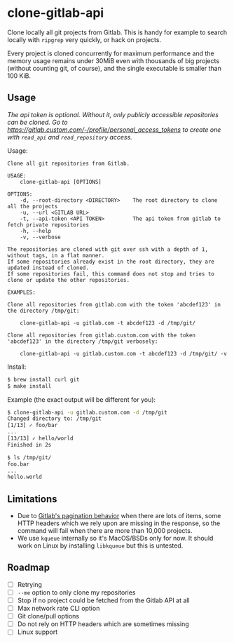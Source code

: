 # clone-gitlab-api

Clone locally all git projects from Gitlab. This is handy for example to search locally with `ripgrep` very quickly, or hack on projects.

Every project is cloned concurrently for maximum performance and the memory usage remains under 30MiB even with thousands of big projects (without counting git, of course), and the single executable is smaller than 100 KiB.

## Usage

*The api token is optional. Without it, only publicly accessible repositories can be cloned. Go to https://gitlab.custom.com/-/profile/personal_access_tokens to create one with `read_api` and `read_repository` access.*

Usage:

```
Clone all git repositories from Gitlab.

USAGE:
	clone-gitlab-api [OPTIONS]

OPTIONS:
	-d, --root-directory <DIRECTORY>    The root directory to clone all the projects
	-u, --url <GITLAB URL>
	-t, --api-token <API TOKEN>         The api token from gitlab to fetch private repositories
	-h, --help
	-v, --verbose

The repositories are cloned with git over ssh with a depth of 1, without tags, in a flat manner.
If some repositories already exist in the root directory, they are updated instead of cloned.
If some repositories fail, this command does not stop and tries to clone or update the other repositories.

EXAMPLES:

Clone all repositories from gitlab.com with the token 'abcdef123' in the directory /tmp/git:

	clone-gitlab-api -u gitlab.com -t abcdef123 -d /tmp/git/

Clone all repositories from gitlab.custom.com with the token 'abcdef123' in the directory /tmp/git verbosely:

	clone-gitlab-api -u gitlab.custom.com -t abcdef123 -d /tmp/git/ -v

```

Install:

```sh
$ brew install curl git
$ make install
```

Example (the exact output will be different for you):

```sh
$ clone-gitlab-api -u gitlab.custom.com -d /tmp/git
Changed directory to: /tmp/git
[1/13] ✓ foo/bar
...
[13/13] ✓ hello/world
Finished in 2s

$ ls /tmp/git/
foo.bar
...
hello.world
```




## Limitations

- Due to [Gitlab's pagination behavior](https://docs.gitlab.com/ee/api/index.html#pagination-response-headers) when there are lots of items, some HTTP headers which we rely upon are missing in the response, so the command will fail when there are more than 10,000 projects.
- We use `kqueue` internally so it's MacOS/BSDs only for now. It should work on Linux by installing `libkqueue` but this is untested.

## Roadmap

- [ ] Retrying
- [ ] `--me` option to only clone my repositories
- [ ] Stop if no project could be fetched from the Gitlab API at all
- [ ] Max network rate CLI option
- [ ] Git clone/pull options
- [ ] Do not rely on HTTP headers which are sometimes missing
- [ ] Linux support
